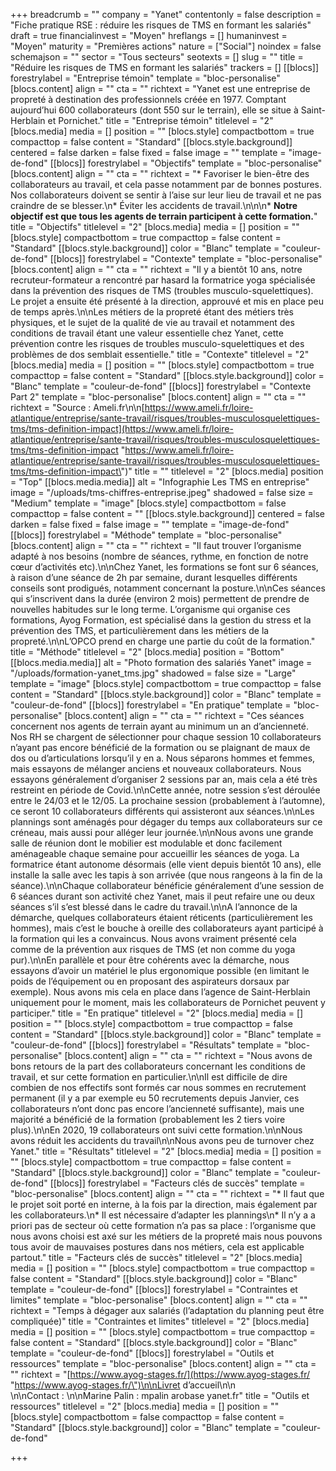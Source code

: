 +++
breadcrumb = ""
company = "Yanet"
contentonly = false
description = "Fiche pratique RSE : réduire les risques de TMS en formant les salariés"
draft = true
financialinvest = "Moyen"
hreflangs = []
humaninvest = "Moyen"
maturity = "Premières actions"
nature = ["Social"]
noindex = false
schemajson = ""
sector = "Tous secteurs"
seotexts = []
slug = ""
title = "Réduire les risques de TMS en formant les salariés"
trackers = []
[[blocs]]
forestrylabel = "Entreprise témoin"
template = "bloc-personalise"
[blocs.content]
align = ""
cta = ""
richtext = "Yanet est une entreprise de propreté à destination des professionnels créée en 1977. Comptant aujourd’hui 600 collaborateurs (dont 550 sur le terrain), elle se situe à Saint-Herblain et Pornichet."
title = "Entreprise témoin"
titlelevel = "2"
[blocs.media]
media = []
position = ""
[blocs.style]
compactbottom = true
compacttop = false
content = "Standard"
[[blocs.style.background]]
centered = false
darken = false
fixed = false
image = ""
template = "image-de-fond"
[[blocs]]
forestrylabel = "Objectifs"
template = "bloc-personalise"
[blocs.content]
align = ""
cta = ""
richtext = "* Favoriser le bien-être des collaborateurs au travail, et cela passe notamment par de bonnes postures. Nos collaborateurs doivent se sentir à l’aise sur leur lieu de travail et ne pas craindre de se blesser.\n* Éviter les accidents de travail.\n\n\n* **Notre objectif est que tous les agents de terrain participent à cette formation.**"
title = "Objectifs"
titlelevel = "2"
[blocs.media]
media = []
position = ""
[blocs.style]
compactbottom = true
compacttop = false
content = "Standard"
[[blocs.style.background]]
color = "Blanc"
template = "couleur-de-fond"
[[blocs]]
forestrylabel = "Contexte"
template = "bloc-personalise"
[blocs.content]
align = ""
cta = ""
richtext = "Il y a bientôt 10 ans, notre recruteur-formateur a rencontré par hasard la formatrice yoga spécialisée dans la prévention des risques de TMS (troubles musculo-squelettiques). Le projet a ensuite été présenté à la direction, approuvé et mis en place peu de temps après.\n\nLes métiers de la propreté étant des métiers très physiques, et le sujet de la qualité de vie au travail et notamment des conditions de travail étant une valeur essentielle chez Yanet, cette prévention contre les risques de troubles musculo-squelettiques et des problèmes de dos semblait essentielle."
title = "Contexte"
titlelevel = "2"
[blocs.media]
media = []
position = ""
[blocs.style]
compactbottom = true
compacttop = false
content = "Standard"
[[blocs.style.background]]
color = "Blanc"
template = "couleur-de-fond"
[[blocs]]
forestrylabel = "Contexte Part 2"
template = "bloc-personalise"
[blocs.content]
align = ""
cta = ""
richtext = "Source : Ameli.fr\n\n[https://www.ameli.fr/loire-atlantique/entreprise/sante-travail/risques/troubles-musculosquelettiques-tms/tms-definition-impact](https://www.ameli.fr/loire-atlantique/entreprise/sante-travail/risques/troubles-musculosquelettiques-tms/tms-definition-impact \"https://www.ameli.fr/loire-atlantique/entreprise/sante-travail/risques/troubles-musculosquelettiques-tms/tms-definition-impact\")"
title = ""
titlelevel = "2"
[blocs.media]
position = "Top"
[[blocs.media.media]]
alt = "Infographie Les TMS en entreprise"
image = "/uploads/tms-chiffres-entreprise.jpeg"
shadowed = false
size = "Medium"
template = "image"
[blocs.style]
compactbottom = false
compacttop = false
content = ""
[[blocs.style.background]]
centered = false
darken = false
fixed = false
image = ""
template = "image-de-fond"
[[blocs]]
forestrylabel = "Méthode"
template = "bloc-personalise"
[blocs.content]
align = ""
cta = ""
richtext = "Il faut trouver l’organisme adapté à nos besoins (nombre de séances, rythme, en fonction de notre cœur d’activités etc).\n\nChez Yanet, les formations se font sur 6 séances, à raison d’une séance de 2h par semaine, durant lesquelles différents conseils sont prodigués, notamment concernant la posture.\n\nCes séances qui s’inscrivent dans la durée (environ 2 mois) permettent de prendre de nouvelles habitudes sur le long terme. L’organisme qui organise ces formations, Ayog Formation, est spécialisé dans la gestion du stress et la prévention des TMS, et particulièrement dans les métiers de la propreté.\n\nL’OPCO prend en charge une partie du coût de la formation."
title = "Méthode"
titlelevel = "2"
[blocs.media]
position = "Bottom"
[[blocs.media.media]]
alt = "Photo formation des salariés Yanet"
image = "/uploads/formation-yanet_tms.jpg"
shadowed = false
size = "Large"
template = "image"
[blocs.style]
compactbottom = true
compacttop = false
content = "Standard"
[[blocs.style.background]]
color = "Blanc"
template = "couleur-de-fond"
[[blocs]]
forestrylabel = "En pratique"
template = "bloc-personalise"
[blocs.content]
align = ""
cta = ""
richtext = "Ces séances concernent nos agents de terrain ayant au minimum un an d’ancienneté. Nos RH se chargent de sélectionner pour chaque session 10 collaborateurs n’ayant pas encore bénéficié de la formation ou se plaignant de maux de dos ou d’articulations lorsqu’il y en a. Nous séparons hommes et femmes, mais essayons de mélanger anciens et nouveaux collaborateurs. Nous essayons généralement d’organiser 2 sessions par an, mais cela a été très restreint en période de Covid.\n\nCette année, notre session s’est déroulée entre le 24/03 et le 12/05. La prochaine session (probablement à l’automne), ce seront 10 collaborateurs différents qui assisteront aux séances.\n\nLes plannings sont aménagés pour dégager du temps aux collaborateurs sur ce créneau, mais aussi pour alléger leur journée.\n\nNous avons une grande salle de réunion dont le mobilier est modulable et donc facilement aménageable chaque semaine pour accueillir les séances de yoga. La formatrice étant autonome désormais (elle vient depuis bientôt 10 ans), elle installe la salle avec les tapis à son arrivée (que nous rangeons à la fin de la séance).\n\nChaque collaborateur bénéficie généralement d’une session de 6 séances durant son activité chez Yanet, mais il peut refaire une ou deux séances s’il s’est blessé dans le cadre du travail.\n\nA l’annonce de la démarche, quelques collaborateurs étaient réticents (particulièrement les hommes), mais c’est le bouche à oreille des collaborateurs ayant participé à la formation qui les a convaincus. Nous avons vraiment présenté cela comme de la prévention aux risques de TMS (et non comme du yoga pur).\n\nEn parallèle et pour être cohérents avec la démarche, nous essayons d’avoir un matériel le plus ergonomique possible (en limitant le poids de l’équipement ou en proposant des aspirateurs dorsaux par exemple). Nous avons mis cela en place dans l’agence de Saint-Herblain uniquement pour le moment, mais les collaborateurs de Pornichet peuvent y participer."
title = "En pratique"
titlelevel = "2"
[blocs.media]
media = []
position = ""
[blocs.style]
compactbottom = true
compacttop = false
content = "Standard"
[[blocs.style.background]]
color = "Blanc"
template = "couleur-de-fond"
[[blocs]]
forestrylabel = "Résultats"
template = "bloc-personalise"
[blocs.content]
align = ""
cta = ""
richtext = "Nous avons de bons retours de la part des collaborateurs concernant les conditions de travail, et sur cette formation en particulier.\n\nIl est difficile de dire combien de nos effectifs sont formés car nous sommes en recrutement permanent (il y a par exemple eu 50 recrutements depuis Janvier, ces collaborateurs n’ont donc pas encore l’ancienneté suffisante), mais une majorité a bénéficié de la formation (probablement les 2 tiers voire plus).\n\nEn 2020, 19 collaborateurs ont suivi cette formation.\n\nNous avons réduit les accidents du travail\n\nNous avons peu de turnover chez Yanet."
title = "Résultats"
titlelevel = "2"
[blocs.media]
media = []
position = ""
[blocs.style]
compactbottom = true
compacttop = false
content = "Standard"
[[blocs.style.background]]
color = "Blanc"
template = "couleur-de-fond"
[[blocs]]
forestrylabel = "Facteurs clés de succès"
template = "bloc-personalise"
[blocs.content]
align = ""
cta = ""
richtext = "* Il faut que le projet soit porté en interne, à la fois par la direction, mais également par les collaborateurs.\n* Il est nécessaire d’adapter les plannings\n* Il n’y a a priori pas de secteur où cette formation n’a pas sa place : l’organisme que nous avons choisi est axé sur les métiers de la propreté mais nous pouvons tous avoir de mauvaises postures dans nos métiers, cela est applicable partout."
title = "Facteurs clés de succès"
titlelevel = "2"
[blocs.media]
media = []
position = ""
[blocs.style]
compactbottom = true
compacttop = false
content = "Standard"
[[blocs.style.background]]
color = "Blanc"
template = "couleur-de-fond"
[[blocs]]
forestrylabel = "Contraintes et limites"
template = "bloc-personalise"
[blocs.content]
align = ""
cta = ""
richtext = "Temps à dégager aux salariés (l’adaptation du planning peut être compliquée)"
title = "Contraintes et limites"
titlelevel = "2"
[blocs.media]
media = []
position = ""
[blocs.style]
compactbottom = true
compacttop = false
content = "Standard"
[[blocs.style.background]]
color = "Blanc"
template = "couleur-de-fond"
[[blocs]]
forestrylabel = "Outils et ressources"
template = "bloc-personalise"
[blocs.content]
align = ""
cta = ""
richtext = "[https://www.ayog-stages.fr/](https://www.ayog-stages.fr/ \"https://www.ayog-stages.fr/\")\n\nLivret d’accueil\n\n<br>\n\nContact : \n\nMarine Palin : mpalin arobase yanet.fr"
title = "Outils et ressources"
titlelevel = "2"
[blocs.media]
media = []
position = ""
[blocs.style]
compactbottom = false
compacttop = false
content = "Standard"
[[blocs.style.background]]
color = "Blanc"
template = "couleur-de-fond"

+++
